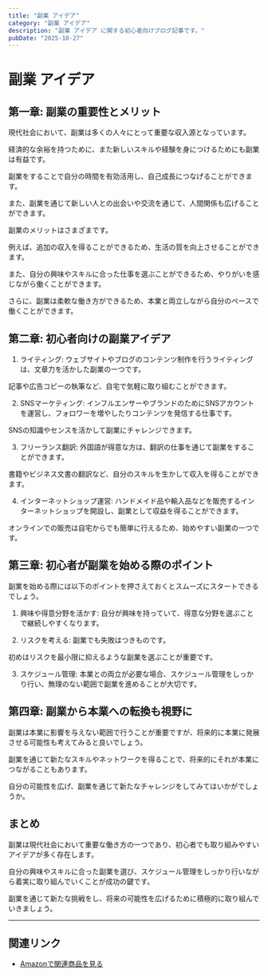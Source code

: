```yaml
---
title: "副業 アイデア"
category: "副業 アイデア"
description: "副業 アイデア に関する初心者向けブログ記事です。"
pubDate: "2025-10-27"
---
```


# 副業 アイデア

## 第一章: 副業の重要性とメリット

現代社会において、副業は多くの人々にとって重要な収入源となっています。

経済的な余裕を持つために、また新しいスキルや経験を身につけるためにも副業は有益です。

副業をすることで自分の時間を有効活用し、自己成長につなげることができます。

また、副業を通じて新しい人との出会いや交流を通じて、人間関係も広げることができます。



副業のメリットはさまざまです。

例えば、追加の収入を得ることができるため、生活の質を向上させることができます。

また、自分の興味やスキルに合った仕事を選ぶことができるため、やりがいを感じながら働くことができます。

さらに、副業は柔軟な働き方ができるため、本業と両立しながら自分のペースで働くことができます。



## 第二章: 初心者向けの副業アイデア

1. ライティング: ウェブサイトやブログのコンテンツ制作を行うライティングは、文章力を活かした副業の一つです。

記事や広告コピーの執筆など、自宅で気軽に取り組むことができます。



2. SNSマーケティング: インフルエンサーやブランドのためにSNSアカウントを運営し、フォロワーを増やしたりコンテンツを発信する仕事です。

SNSの知識やセンスを活かして副業にチャレンジできます。



3. フリーランス翻訳: 外国語が得意な方は、翻訳の仕事を通じて副業をすることができます。

書籍やビジネス文書の翻訳など、自分のスキルを生かして収入を得ることができます。



4. インターネットショップ運営: ハンドメイド品や輸入品などを販売するインターネットショップを開設し、副業として収益を得ることができます。

オンラインでの販売は自宅からでも簡単に行えるため、始めやすい副業の一つです。



## 第三章: 初心者が副業を始める際のポイント

副業を始める際には以下のポイントを押さえておくとスムーズにスタートできるでしょう。



1. 興味や得意分野を活かす: 自分が興味を持っていて、得意な分野を選ぶことで継続しやすくなります。



2. リスクを考える: 副業でも失敗はつきものです。

初めはリスクを最小限に抑えるような副業を選ぶことが重要です。



3. スケジュール管理: 本業との両立が必要な場合、スケジュール管理をしっかり行い、無理のない範囲で副業を進めることが大切です。



## 第四章: 副業から本業への転換も視野に

副業は本業に影響を与えない範囲で行うことが重要ですが、将来的に本業に発展させる可能性も考えてみると良いでしょう。

副業を通じて新たなスキルやネットワークを得ることで、将来的にそれが本業につながることもあります。

自分の可能性を広げ、副業を通じて新たなチャレンジをしてみてはいかがでしょうか。



## まとめ

副業は現代社会において重要な働き方の一つであり、初心者でも取り組みやすいアイデアが多く存在します。

自分の興味やスキルに合った副業を選び、スケジュール管理をしっかり行いながら着実に取り組んでいくことが成功の鍵です。

副業を通じて新たな挑戦をし、将来の可能性を広げるために積極的に取り組んでいきましょう。



---

## 関連リンク

- [Amazonで関連商品を見る](https://www.amazon.co.jp/s?k=%E5%89%AF%E6%A5%AD+%E3%82%A2%E3%82%A4%E3%83%87%E3%82%A2&tag=autowritehubai-22)
